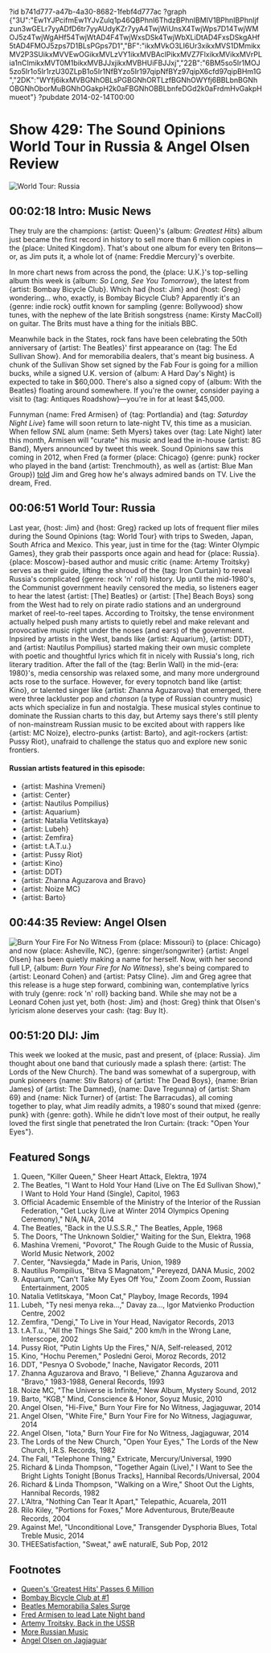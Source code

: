 ?id b741d777-a47b-4a30-8682-1febf4d777ac
?graph {"3U":"Ew1YJPcifmEw1YJvZulq1p46QBPhnI6ThdzBPhnIBMIV1BPhnIBPhnIjfzun3wGELr7yyADfD6tr7yyAUdyKZr7yyA4TwjWiUnsX4TwjWps7D14TwjWMOJ5z4TwjWgAHf54TwjWtAD4F4TwjWxsDSk4TwjWbXLiDtAD4FxsDSkgAHf5tAD4FMOJ5zps7D1BLsPGps7D1","BF":"ikxMVkO3LI6Ur3xikxMVS1DMmikxMV2P3SUikxMVVEwOGikxMVLzVY1ikxMVBAclPikxMVZ7FlxikxMVikxMVrPLia1nCImikxMVT0M1bikxMVBJJxjikxMVBHUiFBJJxj","22B":"6BM5so5Ir1MOJ5zo5Ir1o5Ir1rzU30ZLpB1o5Ir1NfBYzo5Ir197qipNfBYz97qipX6cfd97qipBHm1G","2DK":"WYfj6ikxMVBGNhOBLsPGBGNhORTLzfBGNhOWYfj6BBLbnBGNhOBGNhOborMuBGNhOGakpH2k0aFBGNhOBBLbnfeDGd2k0aFrdmHvGakpHmueot"}
?pubdate 2014-02-14T00:00

# Show 429: The Sound Opinions World Tour in Russia & Angel Olsen Review

![World Tour: Russia](https://static.soundopinions.org/images/2014/russia_web.jpg)

## 00:02:18 Intro: Music News
They truly are the champions: {artist: Queen}'s {album: *Greatest Hits*} album just became the first record in history to sell more than 6 million copies in the {place: United Kingdom}. That's about one album for every ten Britons—or, as Jim puts it, a whole lot of {name: Freddie Mercury}'s overbite. 

In more chart news from across the pond, the {place: U.K.}'s top-selling album this week is {album: *So Long, See You Tomorrow*}, the latest from {artist: Bombay Bicycle Club}. Which had {host: Jim} and {host: Greg} wondering… who, exactly, is Bombay Bicycle Club? Apparently it's an {genre: indie rock} outfit known for sampling {genre: Bollywood} show tunes, with the nephew of the late British songstress {name: Kirsty MacColl} on guitar. The Brits must have a thing for the initials BBC.

Meanwhile back in the States, rock fans have been celebrating the 50th anniversary of {artist: The Beatles}' first appearance on {tag: The Ed Sullivan Show}. And for memorabilia dealers, that's meant big business. A chunk of the Sullivan Show set signed by the Fab Four is going for a million bucks, while a signed U.K. version of {album: A Hard Day's Night} is expected to take in $60,000. There's also a signed copy of {album: With the Beatles} floating around somewhere. If you're the owner, consider paying a visit to {tag: Antiques Roadshow}—you're in for at least $45,000.

Funnyman {name: Fred Armisen} of {tag: Portlandia} and {tag: *Saturday Night Live*} fame will soon return to late-night TV, this time as a musician. When fellow *SNL* alum {name: Seth Myers} takes over {tag: Late Night} later this month, Armisen will "curate" his music and lead the in-house {artist: 8G Band}, Myers announced by tweet this week. Sound Opinions saw this coming in 2012, when Fred (a former {place: Chicago} {genre: punk} rocker who played in the band {artist: Trenchmouth}, as well as {artist: Blue Man Group}) [told](/show/327/)  Jim and Greg how he's always admired bands on TV. Live the dream, Fred.

## 00:06:51 World Tour: Russia
Last year, {host: Jim} and {host: Greg} racked up lots of frequent flier miles during the Sound Opinions {tag: World Tour} with trips to Sweden, Japan, South Africa and Mexico. This year, just in time for the {tag: Winter Olympic Games}, they grab their passports once again and head for {place: Russia}. {place: Moscow}-based author and music critic {name: Artemy Troitsky} serves as their guide, lifting the shroud of the {tag: Iron Curtain} to reveal Russia's complicated {genre: rock 'n' roll} history. Up until the mid-1980's, the Communist government heavily censored the media, so listeners eager to hear the latest {artist: [The] Beatles} or {artist: [The] Beach Boys} song from the West had to rely on pirate radio stations and an underground market of reel-to-reel tapes. According to Troitsky, the tense environment actually helped push many artists to quietly rebel and make relevant and provocative music right under the noses (and ears) of the government. Inpsired by artists in the West, bands like {artist: Aquarium}, {artist: DDT}, and {artist: Nautilus Pompilius} started making their own music complete with poetic and thoughtful lyrics which fit in nicely with Russia's long, rich literary tradition. After the fall of the {tag: Berlin Wall} in the mid-{era: 1980}'s, media censorship was relaxed some, and many more underground acts rose to the surface. However, for every topnotch band like {artist: Kino}, or talented singer like {artist: Zhanna Aguzarova} that emerged, there were three lackluster pop and *chanson* (a type of Russian country music) acts which specialize in fun and nostalgia. These musical styles continue to dominate the Russian charts to this day, but Artemy says there's still plenty of non-mainstream Russian music to be excited about with rappers like {artist: MC Noize}, electro-punks {artist: Barto}, and agit-rockers {artist: Pussy Riot}, unafraid to challenge the status quo and explore new sonic frontiers. 

#### Russian artists featured in this episode:
- {artist: Mashina Vremeni}
- {artist: Center}
- {artist: Nautilus Pompilius}
- {artist: Aquarium}
- {artist: Natalia Vetlitskaya}
- {artist: Lubeh}
- {artist: Zemfira}
- {artist: t.A.T.u.}
- {artist: Pussy Riot}
- {artist: Kino}
- {artist: DDT}
- {artist: Zhanna Aguzarova and Bravo}
- {artist: Noize MC}
- {artist: Barto}

## 00:44:35 Review: Angel Olsen
![Burn Your Fire For No Witness](https://static.soundopinions.org/assets/429/22B0.jpg)
From {place: Missouri} to {place: Chicago} and now {place: Asheville, NC}, {genre: singer/songwriter} {artist: Angel Olsen} has been quietly making a name for herself. Now, with her second full LP, {album: *Burn Your Fire for No Witness*}, she's being compared to {artist: Leonard Cohen} and {artist: Patsy Cline}. Jim and Greg agree that this release is a huge step forward, combining wan, contemplative lyrics with truly {genre: rock 'n' roll} backing band. While she may not be a Leonard Cohen just yet, both {host: Jim} and {host: Greg} think that Olsen's lyricism alone deserves your cash: {tag: Buy It}. 

## 00:51:20 DIJ: Jim
This week we looked at the music, past and present, of {place: Russia}. Jim thought about one band that curiously made a splash there: {artist: The Lords of the New Church}. The band was somewhat of a supergroup, with punk pioneers {name: Stiv Bators} of {artist: The Dead Boys}, {name: Brian James} of {artist: The Damned}, {name: Dave Tregunna} of {artist: Sham 69} and {name: Nick Turner} of {artist: The Barracudas}, all coming together to play, what Jim readily admits, a 1980's sound that mixed {genre: punk} with {genre: goth}. While he didn't love most of their output, he really loved the first single that penetrated the Iron Curtain: {track: "Open Your Eyes"}. 

## Featured Songs
1. Queen, "Killer Queen," Sheer Heart Attack, Elektra, 1974
1. The Beatles, "I Want to Hold Your Hand (Live on The Ed Sullivan Show)," I Want to Hold Your Hand (Single), Capitol, 1963
1. Official Academic Ensemble of the Ministry of the Interior of the Russian Federation, "Get Lucky (Live at Winter 2014 Olympics Opening Ceremony)," N/A, N/A, 2014
1. The Beatles, "Back in the U.S.S.R.," The Beatles, Apple, 1968
1. The Doors, "The Unknown Soldier," Waiting for the Sun, Elektra, 1968
1. Mashina Vremeni, "Povorot," The Rough Guide to the Music of Russia, World Music Network, 2002
1. Center, "Navsiegda," Made in Paris, Union, 1989
1. Nautilus Pompilius, "Bitva S Magnatom," Pereyezd, DANA Music, 2002
1. Aquarium, "Can't Take My Eyes Off You," Zoom Zoom Zoom, Russian Entertainment, 2005
1. Natalia Vetlitskaya, "Moon Cat," Playboy, Image Records, 1994
1. Lubeh, "Ty nesi menya reka...," Davay za..., Igor Matvienko Production Centre, 2002
1. Zemfira, "Dengi," To Live in Your Head, Navigator Records, 2013
1. t.A.T.u., "All the Things She Said," 200 km/h in the Wrong Lane, Interscope, 2002
1. Pussy Riot, "Putin Lights Up the Fires," N/A, Self-released, 2012
1. Kino, "Hochu Peremen," Posledni Geroi, Moroz Records, 2012
1. DDT, "Pesnya O Svobode," Inache, Navigator Records, 2011
1. Zhanna Aguzarova and Bravo, "I Believe," Zhanna Aguzarova and "Bravo," 1983-1988, General Records, 1993
1. Noize MC, "The Universe is Infinite," New Album, Mystery Sound, 2012
1. Barto, "KGB," Mind, Conscience & Honor, Soyuz Music, 2010
1. Angel Olsen, "Hi-Five," Burn Your Fire for No Witness, Jagjaguwar, 2014
1. Angel Olsen, "White Fire," Burn Your Fire for No Witness, Jagjaguwar, 2014
1. Angel Olsen, "Iota," Burn Your Fire for No Witness, Jagjaguwar, 2014
1. The Lords of the New Church, "Open Your Eyes," The Lords of the New Church, I.R.S. Records, 1982
1. The Fall, "Telephone Thing," Extricate, Mercury/Universal, 1990
1. Richard & Linda Thompson, "Together Again (Live)," I Want to See the Bright Lights Tonight [Bonus Tracks], Hannibal Records/Universal, 2004
1. Richard & Linda Thompson, "Walking on a Wire," Shoot Out the Lights, Hannibal Records, 1982
1. L'Altra, "Nothing Can Tear It Apart," Telepathic, Acuarela, 2011
1. Rilo Kiley, "Portions for Foxes," More Adventurous, Brute/Beaute Records, 2004
1. Against Me!, "Unconditional Love," Transgender Dysphoria Blues, Total Treble Music, 2014
1. THEESatisfaction, "Sweat," awE naturalE, Sub Pop, 2012

## Footnotes
- [Queen's 'Greatest Hits' Passes 6 Million](http://www.billboard.com/articles/news/5901176/queen-greatest-hits-becomes-first-album-to-sell-6-million-in-uk)
- [Bombay Bicycle Club at #1](http://www.bbc.co.uk/news/entertainment-arts-26115278)
- [Beatles Memorabilia Sales Surge](http://music.yahoo.com/blogs/music-news/beatles-memorabilia-sale-surges-50th-anniversary-first-u-011649293.html)
- [Fred Armisen to lead Late Night band](http://entertainment.time.com/2014/02/11/fred-armisen-seth-meyers-bandleader-late-night/)
- [Artemy Troitsky, Back in the USSR](http://www.amazon.com/Back-USSR-True-Story-Russia/dp/0571129978)
- [More Russian Music](http://rbth.ru/sounds_of_russia)
- [Angel Olsen on Jagjaguar](http://www.jagjaguwar.com/artist.php?name=olsenangel)
